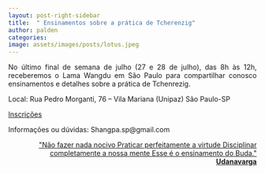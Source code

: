 ```yaml
---
layout: post-right-sidebar
title:  " Ensinamentos sobre a prática de Tcherenzig"
author: palden
categories: 
image: assets/images/posts/lotus.jpeg
---
```


<p align="justify">No último final de semana de julho (27 e 28 de julho), das 8h às 12h, receberemos o Lama Wangdu em São Paulo para compartilhar conosco ensinamentos e detalhes sobre a prática de Tchenrezig.</p>

<p align="justify">Local: Rua Pedro Morganti, 76 – Vila Mariana (Unipaz) São Paulo-SP</p>

<a href="https://docs.google.com/forms/d/e/1FAIpQLSfQN8pOVNPmVDLYsTouIiK8e_e_aTql0DezMY0-GbJS3xyjkw/viewform">Inscrições</a>

<p align="justify">Informações ou dúvidas: Shangpa.sp@gmail.com</p>

<p align="right"><u>"Não fazer nada nocivo
Praticar perfeitamente a virtude
Disciplinar completamente a nossa mente
Esse é o ensinamento do Buda."
<b>Udanavarga</b>
</u></p>
